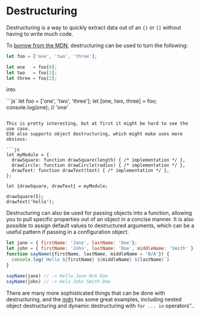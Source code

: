 # Destructuring

Destructuring is a way to quickly extract data out of an `{}` or `[]` without
having to write much code.

To [borrow from the MDN][mdnDest], destructuring can be used to turn the
following:
 
```js
let foo = ['one', 'two', 'three'];

let one   = foo[0];
let two   = foo[1];
let three = foo[2];
```

into

```js`
let foo = ['one', 'two', 'three'];
let [one, two, three] = foo;
console.log(one); // 'one'
```

This is pretty interesting, but at first it might be hard to see the use case.
ES6 also supports object destructuring, which might make uses more obvious:

```js
let myModule = {
  drawSquare: function drawSquare(length) { /* implementation */ },
  drawCircle: function drawCircle(radius) { /* implementation */ },
  drawText: function drawText(text) { /* implementation */ },
};

let {drawSquare, drawText} = myModule;

drawSquare(5);
drawText('hello');
```

Destructuring can also be used for passing objects into a function, allowing you to pull specific properties out of an object in a concise manner. It is also possible to assign default values to destructured arguments, which can be a useful pattern if passing in a configuration object.


```js
let jane = { firstName: 'Jane', lastName: 'Doe'};
let john = { firstName: 'John', lastName: 'Doe', middleName: 'Smith' }
function sayName({firstName, lastName, middleName = 'N/A'}) {
  console.log(`Hello ${firstName} ${middleName} ${lastName}`)  
}

sayName(jane) // -> Hello Jane N/A Doe
sayName(john) // -> Helo John Smith Doe
```

There are many more sophisticated things that can be done with destructuring,
and the [mdn][mdnDest] has some great examples, including nested object
destructuring and dynamic destructuring with  `for ... in`  operators"..

[mdnDest]:https://developer.mozilla.org/en/docs/Web/JavaScript/Reference/Operators/Destructuring_assignment "MDN Destructuring" 
